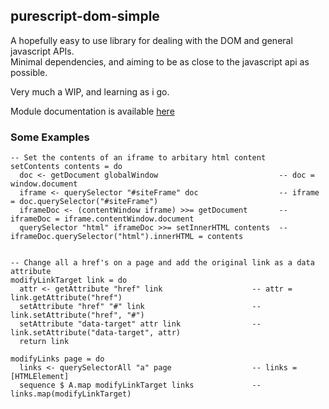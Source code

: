 ## purescript-dom-simple

A hopefully easy to use library for dealing with the DOM and general javascript APIs.  
Minimal dependencies, and aiming to be as close to the javascript api as possible.  

Very much a WIP, and learning as i go.

Module documentation is available [here](API.md)


### Some Examples
    -- Set the contents of an iframe to arbitary html content
    setContents contents = do
      doc <- getDocument globalWindow                           -- doc = window.document
      iframe <- querySelector "#siteFrame" doc                  -- iframe = doc.querySelector("#siteFrame")
      iframeDoc <- (contentWindow iframe) >>= getDocument       -- iframeDoc = iframe.contentWindow.document
      querySelector "html" iframeDoc >>= setInnerHTML contents  -- iframeDoc.querySelector("html").innerHTML = contents


    -- Change all a href's on a page and add the original link as a data attribute
    modifyLinkTarget link = do
      attr <- getAttribute "href" link                    -- attr = link.getAttribute("href")
      setAttribute "href" "#" link                        -- link.setAttribute("href", "#")
      setAttribute "data-target" attr link                -- link.setAttribute("data-target", attr)
      return link

    modifyLinks page = do
      links <- querySelectorAll "a" page                  -- links = [HTMLElement]
      sequence $ A.map modifyLinkTarget links             -- links.map(modifyLinkTarget)
